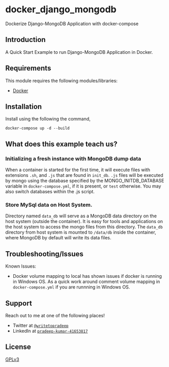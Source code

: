 # docker_django_mongodb
Dockerize Django-MongoDB Application with docker-compose 

## Introduction

A Quick Start Example to run Django-MongoDB Application in Docker.

## Requirements

This module requires the following modules/libraries:

* [Docker](https://www.docker.com/get-started)

## Installation

Install using the following the command,

```docker-compose up -d --build```

## What does this example teach us?

### Initializing a fresh instance with MongoDB dump data

When a container is started for the first time, it will execute files with extensions `.sh`, and `.js` that are found in `init_db`. `.js` files will be executed by mongo using the database specified by the MONGO_INITDB_DATABASE variable in `docker-compose.yml`, if it is present, or `test` otherwise. You may also switch databases within the .js script.

### Store MySql data on Host System.

Directory named `data_db` will serve as a MongoDB data directory on the host system (outside the container). It is easy for tools and applications on the host system to access the mongo files from this directory. The `data_db` directory from host system is mounted to `/data/db` inside the container, where MongoDB by default will write its data files.

## Troubleshooting/Issues

Known Issues:
* Docker volume mapping to local has shown issues if docker is running in Windows OS. As a quick work around comment volume mapping in `docker-compose.yml` if you are runnning in Windows OS.

## Support

Reach out to me at one of the following places!

- Twitter at <a href="https://twitter.com/writetopradeep" target="_blank">`@writetopradeep`</a>
- LinkedIn at <a href="https://www.linkedin.com/in/pradeep-kumar-41653817" target="_blank">`pradeep-kumar-41653817`</a>

## License

[GPLv3](http://www.gnu.org/licenses/gpl-3.0.txt)

